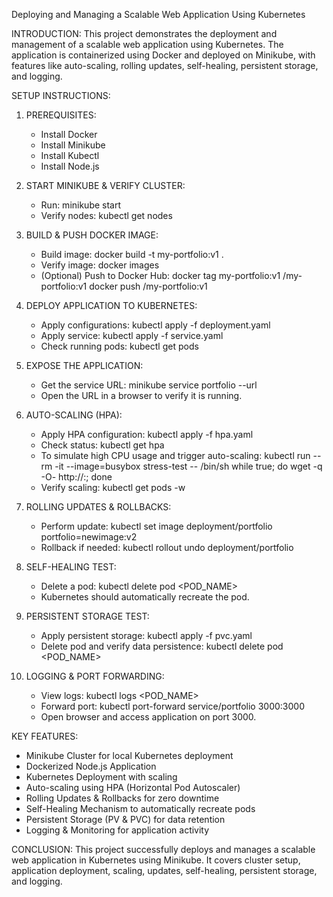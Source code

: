 Deploying and Managing a Scalable Web Application Using Kubernetes

INTRODUCTION:
This project demonstrates the deployment and management of a scalable web application using Kubernetes. 
The application is containerized using Docker and deployed on Minikube, with features like auto-scaling, 
rolling updates, self-healing, persistent storage, and logging.

SETUP INSTRUCTIONS:

1. PREREQUISITES:
   - Install Docker
   - Install Minikube
   - Install Kubectl
   - Install Node.js

2. START MINIKUBE & VERIFY CLUSTER:
   - Run: minikube start
   - Verify nodes: kubectl get nodes

3. BUILD & PUSH DOCKER IMAGE:
   - Build image: docker build -t my-portfolio:v1 .
   - Verify image: docker images
   - (Optional) Push to Docker Hub:
     docker tag my-portfolio:v1 <dockerhub-username>/my-portfolio:v1
     docker push <dockerhub-username>/my-portfolio:v1

4. DEPLOY APPLICATION TO KUBERNETES:
   - Apply configurations: kubectl apply -f deployment.yaml
   - Apply service: kubectl apply -f service.yaml
   - Check running pods: kubectl get pods

5. EXPOSE THE APPLICATION:
   - Get the service URL: minikube service portfolio --url
   - Open the URL in a browser to verify it is running.

6. AUTO-SCALING (HPA):
   - Apply HPA configuration: kubectl apply -f hpa.yaml
   - Check status: kubectl get hpa
   - To simulate high CPU usage and trigger auto-scaling:
     kubectl run --rm -it --image=busybox stress-test -- /bin/sh
     while true; do wget -q -O- http://<SERVICE-IP>:<PORT>; done
   - Verify scaling: kubectl get pods -w

7. ROLLING UPDATES & ROLLBACKS:
   - Perform update: kubectl set image deployment/portfolio portfolio=newimage:v2
   - Rollback if needed: kubectl rollout undo deployment/portfolio

8. SELF-HEALING TEST:
   - Delete a pod: kubectl delete pod <POD_NAME>
   - Kubernetes should automatically recreate the pod.

9. PERSISTENT STORAGE TEST:
   - Apply persistent storage: kubectl apply -f pvc.yaml
   - Delete pod and verify data persistence: kubectl delete pod <POD_NAME>

10. LOGGING & PORT FORWARDING:
    - View logs: kubectl logs <POD_NAME>
    - Forward port: kubectl port-forward service/portfolio 3000:3000
    - Open browser and access application on port 3000.

KEY FEATURES:
- Minikube Cluster for local Kubernetes deployment
- Dockerized Node.js Application
- Kubernetes Deployment with scaling
- Auto-scaling using HPA (Horizontal Pod Autoscaler)
- Rolling Updates & Rollbacks for zero downtime
- Self-Healing Mechanism to automatically recreate pods
- Persistent Storage (PV & PVC) for data retention
- Logging & Monitoring for application activity

CONCLUSION:
This project successfully deploys and manages a scalable web application in Kubernetes using Minikube. 
It covers cluster setup, application deployment, scaling, updates, self-healing, persistent storage, and logging.

